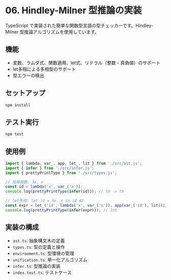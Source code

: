 # 06. Hindley-Milner 型推論の実装

TypeScript で実装された簡単な関数型言語の型チェッカーです。Hindley-Milner 型推論アルゴリズムを使用しています。

## 機能

- 変数、ラムダ式、関数適用、let式、リテラル（整数・真偽値）のサポート
- let多相による多相型のサポート
- 型エラーの検出

## セットアップ

```bash
npm install
```

## テスト実行

```bash
npm test
```

## 使用例

```typescript
import { lambda, var_, app, let_, lit } from './src/ast.js';
import { infer } from './src/infer.js';
import { prettyPrintType } from './src/types.js';

// 恒等関数: λx. x
const id = lambda('x', var_('x'));
console.log(prettyPrintType(infer(id))); // t0 -> t0

// let多相: let id = λx. x in id 42
const expr = let_('id', lambda('x', var_('x')), app(var_('id'), lit(42)));
console.log(prettyPrintType(infer(expr))); // Int
```

## 実装の構成

- `ast.ts`: 抽象構文木の定義
- `types.ts`: 型の定義と操作
- `environment.ts`: 型環境の管理
- `unification.ts`: 単一化アルゴリズム
- `infer.ts`: 型推論の実装
- `index.test.ts`: テストケース